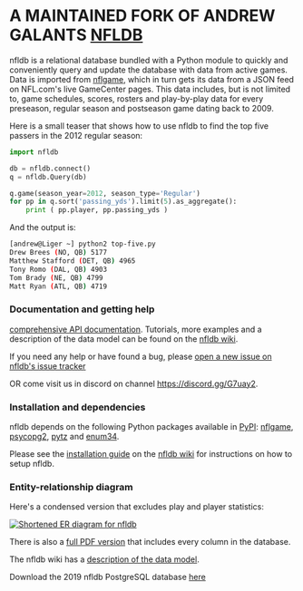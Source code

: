 # A MAINTAINED FORK OF ANDREW GALANTS [NFLDB](https://github.com/BurntSushi/nfldb)

nfldb is a relational database bundled with a Python module to quickly and
conveniently query and update the database with data from active games.
Data is imported from
[nflgame](https://github.com/derek-adair/nflgame), which in turn gets its data
from a JSON feed on NFL.com's live GameCenter pages. This data includes, but is
not limited to, game schedules, scores, rosters and play-by-play data for every
preseason, regular season and postseason game dating back to 2009.

Here is a small teaser that shows how to use nfldb to find the top five passers
in the 2012 regular season:

```python
import nfldb

db = nfldb.connect()
q = nfldb.Query(db)

q.game(season_year=2012, season_type='Regular')
for pp in q.sort('passing_yds').limit(5).as_aggregate():
    print ( pp.player, pp.passing_yds )
```

And the output is:

```bash
[andrew@Liger ~] python2 top-five.py
Drew Brees (NO, QB) 5177
Matthew Stafford (DET, QB) 4965
Tony Romo (DAL, QB) 4903
Tom Brady (NE, QB) 4799
Matt Ryan (ATL, QB) 4719
```


### Documentation and getting help

[comprehensive API documentation](http://nfldb.derekadair.com).
Tutorials, more examples and a description of the data model can be found
on the [nfldb wiki](https://github.com/derek-adair/nfldb/wiki).

If you need any help or have found a bug, please
[open a new issue on nfldb's issue
tracker](https://github.com/derek-adair/nfldb/issues/new)

OR come visit us in discord on channel https://discord.gg/G7uay2.


### Installation and dependencies

nfldb depends on the following Python packages available in
[PyPI](https://pypi.python.org/pypi):
[nflgame](https://pypi.python.org/pypi/nflgame),
[psycopg2](https://pypi.python.org/pypi/psycopg2),
[pytz](https://pypi.python.org/pypi/pytz) and
[enum34](https://pypi.python.org/pypi/enum34).

Please see the
[installation guide](https://github.com/derek-adair/nfldb/wiki/Installation)
on the [nfldb wiki](https://github.com/derek-adair/nfldb/wiki)
for instructions on how to setup nfldb.


### Entity-relationship diagram

Here's a condensed version that excludes play and player statistics:

[![Shortened ER diagram for nfldb](http://burntsushi.net/stuff/nfldb/nfldb-condensed.png)](http://burntsushi.net/stuff/nfldb/nfldb-condensed.pdf)

There is also a [full PDF version](http://burntsushi.net/stuff/nfldb/nfldb.pdf)
that includes every column in the database.

The nfldb wiki has a [description of the data
model](https://github.com/derek-adair/nfldb/wiki/The-data-model).

Download the 2019 nfldb PostgreSQL database
[here](https://github.com/derek-adair/nfldb/releases/download/1.0.0a2/nfldb.sql.zip)
